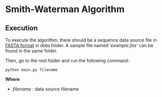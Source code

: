 # Smith-Waterman Algorithm

## Execution

To execute the algorithm, there should be a sequence data source file in [FASTA format](https://en.wikipedia.org/wiki/FASTA_format) in _data_ folder. A sample file named _'example.fas'_ can be found in the same folder.

Then, go to the root folder and run the following command:

```console
python main.py filename
```

**Where**

- _filename_ : data source filename

